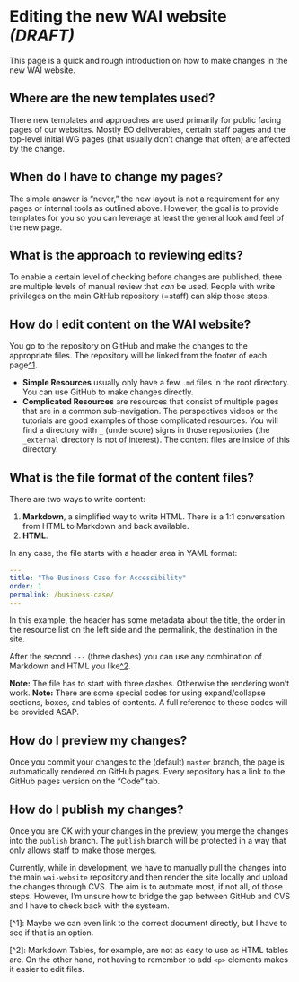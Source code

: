# Editing the new WAI website ***(DRAFT)***

This page is a quick and rough introduction on how to make changes in the new WAI website.

## Where are the new templates used?
There new templates and approaches are used primarily for public facing pages of our websites. Mostly EO deliverables, certain staff pages and the top-level initial WG pages (that usually don’t change that often) are affected by the change.

## When do I have to change my pages?
The simple answer is “never,” the new layout is not a requirement for any pages or internal tools as outlined above. However, the goal is to provide templates for you so you can leverage at least the general look and feel of the new page.

## What is the approach to reviewing edits?
To enable a certain level of checking before changes are published, there are multiple levels of manual review that _can_ be used. People with write privileges on the main GitHub repository (=staff) can skip those steps.

## How do I edit content on the WAI website?
You go to the repository on GitHub and make the changes to the appropriate files. The repository will be linked from the footer of each page[^1](#myfootnote1).
* **Simple Resources** usually only have a few `.md` files in the root directory. You can use GitHub to make changes directly.
* **Complicated Resources** are resources that consist of multiple pages that are in a common sub-navigation. The perspectives videos or the tutorials are good examples of those complicated resources.
	You will find a directory with `_` (underscore) signs in those repositories (the `_external` directory is not of interest). The content files are inside of this directory.

## What is the file format of the content files?
There are two ways to write content:
1. **Markdown**, a simplified way to write HTML. There is a 1:1 conversation from HTML to Markdown and back available.
2. **HTML**.

In any case, the file starts with a header area in YAML format:

~~~yaml
---
title: "The Business Case for Accessibility"
order: 1
permalink: /business-case/
---
~~~

In this example, the header has some metadata about the title, the order in the resource list on the left side and the permalink, the destination in the site.

After the second `---` (three dashes) you can use any combination of Markdown and HTML you like[^2](#myfootnote2).

**Note:** The file has to start with three dashes. Otherwise the rendering won’t work.
**Note:** There are some special codes for using expand/collapse sections, boxes, and tables of contents. A full reference to these codes will be provided ASAP.

## How do I preview my changes?
Once you commit your changes to the (default) `master` branch, the page is automatically rendered on GitHub pages. Every repository has a link to the GitHub pages version on the “Code“ tab.

## How do I publish my changes?
Once you are OK with your changes in the preview, you merge the changes into the `publish` branch. The `publish` branch will be protected in a way that only allows staff to make those merges.

Currently, while in development, we have to manually pull the changes into the main `wai-website` repository and then render the site locally and upload the changes through CVS. The aim is to automate most, if not all, of those steps. However, I’m unsure how to bridge the gap between GitHub and CVS and I have to check back with the systeam.

<a name="myfootnote1">[^1]</a>:	Maybe we can even link to the correct document directly, but I have to see if that is an option.

<a name="myfootnote2">[^2]</a>:	Markdown Tables, for example, are not as easy to use as HTML tables are. On the other hand, not having to remember to add `<p>` elements makes it easier to edit files.
